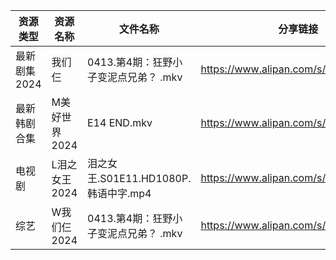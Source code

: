 | 资源类型     | 资源名称      | 文件名称                         | 分享链接                                 | 更新时间                |
| -------- | --------- | ---------------------------- | ------------------------------------ | ------------------- |
| 最新剧集2024 | 我们仨       | 0413.第4期：狂野小子变泥点兄弟？ .mkv     | https://www.alipan.com/s/n37VJ5HasKZ | 2024-04-14 00:12:31 |
| 最新韩剧合集   | M美好世界2024 | E14 END.mkv                  | https://www.alipan.com/s/3hVi9iw3g6N | 2024-04-14 00:08:19 |
| 电视剧      | L泪之女王2024 | 泪之女王.S01E11.HD1080P.韩语中字.mp4 | https://www.alipan.com/s/GhYLZdpMfQz | 2024-04-14 00:05:41 |
| 综艺       | W我们仨2024  | 0413.第4期：狂野小子变泥点兄弟？ .mkv     | https://www.alipan.com/s/dVYhFcy3TMz | 2024-04-14 00:12:13 |
